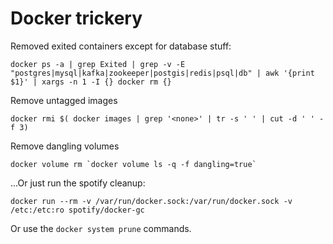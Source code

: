 # Docker trickery

Removed exited containers except for database stuff:
```
docker ps -a | grep Exited | grep -v -E "postgres|mysql|kafka|zookeeper|postgis|redis|psql|db" | awk '{print $1}' | xargs -n 1 -I {} docker rm {}
```

Remove untagged images
```
docker rmi $( docker images | grep '<none>' | tr -s ' ' | cut -d ' ' -f 3)
```

Remove dangling volumes
```
docker volume rm `docker volume ls -q -f dangling=true`
```

...Or just run the spotify cleanup:
```
docker run --rm -v /var/run/docker.sock:/var/run/docker.sock -v /etc:/etc:ro spotify/docker-gc
```

Or use the `docker system prune` commands.
